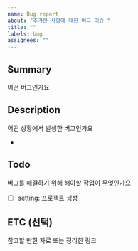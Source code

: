 ```yaml
---
name: Bug report
about: "추가한 사항에 대한 버그 이슈 "
title: ""
labels: bug
assignees: ""
---
```


## Summary

어떤 버그인가요

## Description

어떤 상황에서 발생한 버그인가요

-

## Todo

버그를 해결하기 위해 해야할 작업이 무엇인가요

- [ ] setting: 프로젝트 생성

## ETC (선택)

참고할 만한 자료 또는 정리한 링크
